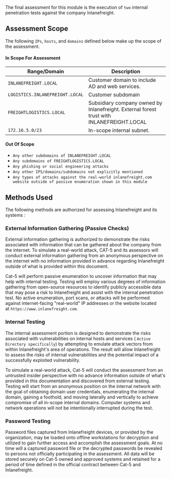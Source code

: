 The final assessment for this module is the execution of `two` internal penetration tests against the company Inlanefreight.
## Assessment Scope
The following `IPs`, `hosts`, and `domains` defined below make up the scope of the assessment.
#### In Scope For Assessment
|**Range/Domain**|**Description**|
|---|---|
|`INLANEFREIGHT.LOCAL`|Customer domain to include AD and web services.|
|`LOGISTICS.INLANEFREIGHT.LOCAL`|Customer subdomain|
|`FREIGHTLOGISTICS.LOCAL`|Subsidiary company owned by Inlanefreight. External forest trust with INLANEFREIGHT.LOCAL|
|`172.16.5.0/23`|In-scope internal subnet.|
#### Out Of Scope
- `Any other subdomains of INLANEFREIGHT.LOCAL`
- `Any subdomains of FREIGHTLOGISTICS.LOCAL`
- `Any phishing or social engineering attacks`
- `Any other IPS/domains/subdomains not explicitly mentioned`
- `Any types of attacks against the real-world inlanefreight.com website outside of passive enumeration shown in this module`

## Methods Used
The following methods are authorized for assessing Inlanefreight and its systems :

### External Information Gathering (Passive Checks)
External information gathering is authorized to demonstrate the risks associated with information that can be gathered about the company from the internet. To simulate a real-world attack, CAT-5 and its assessors will conduct external information gathering from an anonymous perspective on the internet with no information provided in advance regarding Inlanefreight outside of what is provided within this document.

Cat-5 will perform passive enumeration to uncover information that may help with internal testing. Testing will employ various degrees of information gathering from open-source resources to identify publicly accessible data that may pose a risk to Inlanefreight and assist with the internal penetration test. No active enumeration, port scans, or attacks will be performed against internet-facing "real-world" IP addresses or the website located at `https://www.inlanefreight.com`.

### Internal Testing
The internal assessment portion is designed to demonstrate the risks associated with vulnerabilities on internal hosts and services ( `Active Directory specifically`) by attempting to emulate attack vectors from within Inlanefreight's area of operations. The result will allow Inlanefreight to assess the risks of internal vulnerabilities and the potential impact of a successfully exploited vulnerability.

To simulate a real-world attack, Cat-5 will conduct the assessment from an untrusted insider perspective with no advance information outside of what's provided in this documentation and discovered from external testing. Testing will start from an anonymous position on the internal network with the goal of obtaining domain user credentials, enumerating the internal domain, gaining a foothold, and moving laterally and vertically to achieve compromise of all in-scope internal domains. Computer systems and network operations will not be intentionally interrupted during the test.

### Password Testing
Password files captured from Inlanefreight devices, or provided by the organization, may be loaded onto offline workstations for decryption and utilized to gain further access and accomplish the assessment goals. At no time will a captured password file or the decrypted passwords be revealed to persons not officially participating in the assessment. All data will be stored securely on Cat-5 owned and approved systems and retained for a period of time defined in the official contract between Cat-5 and Inlanefreight.
